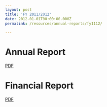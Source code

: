 ```yaml
---
layout: post
title: 'FY 2011/2012'
date: 2012-01-01T00:00:00.000Z
permalink: /resources/annual-reports/fy1112/

---
```



# **Annual Report**
[PDF](/files/resources/annual-reports/sentosa_ar_1112.pdf)


# **Financial Report**
[PDF](/files/resources/annual-reports/sentosa_ar_1112_financial_report.pdf)